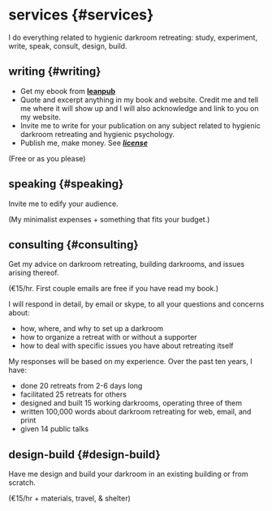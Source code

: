 # services {#services}

I do everything related to hygienic darkroom retreating: study, experiment, write, speak, consult, design, build. 

## writing {#writing}

- Get my ebook from [____leanpub____](http://leanpub.com/darkroomretreat)
- Quote and excerpt anything in my book and website. Credit me and tell me where it will show up and I will also acknowledge and link to you on my website.
- Invite me to write for your publication on any subject related to hygienic darkroom retreating and hygienic psychology.  
- Publish me, make money. See [____*license*____](#license)

(Free or as you please)

## speaking {#speaking}

Invite me to edify your audience.

(My minimalist expenses + something that fits your budget.)

## consulting {#consulting}

Get my advice on darkroom retreating, building darkrooms, and issues arising thereof.

(&euro;15/hr. First couple emails are free if you have read my book.)

I will respond in detail, by email or skype, to all your questions and concerns about:

- how, where, and why to set up a darkroom
- how to organize a retreat with or without a supporter
- how to deal with specific issues you have about retreating itself

My responses will be based on my experience. Over the past ten years, I have:

- done 20 retreats from 2-6 days long
- facilitated 25 retreats for others
- designed and built 15 working darkrooms, operating three of them
- written 100,000 words about darkroom retreating for web, email, and print
- given 14 public talks

## design-build {#design-build}

Have me design and build your darkroom in an existing building or from scratch.

(&euro;15/hr + materials, travel, & shelter)


<!--
booklets at quantity discounts on my website. Prices postpaid. Write for world prices or see [____license____](http://darkroomretreat.com/about/license/) for an alternative.

|_Quantity_|_1+_|_4+_|_12+_|_24+_|
|Europe|&euro;8|&ndash;25%|&ndash;40%|&ndash;60%|
|US|soon!|
{:#tableprice}
-->

